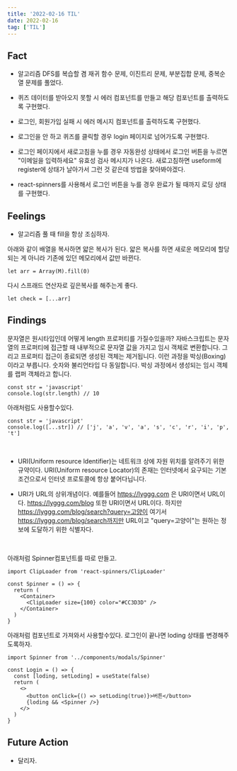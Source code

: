 ```yaml
---
title: '2022-02-16 TIL'
date: 2022-02-16
tag: ['TIL']
---
```


## Fact

- 알고리즘 DFS를 복습할 겸 재귀 함수 문제, 이진트리 문제, 부분집합 문제, 중복순열 문제를 풀었다.

- 퀴즈 데이터를 받아오지 못할 시 에러 컴포넌트를 만들고 해당 컴포넌트를 출력하도록 구현했다.

- 로그인, 회원가입 실패 시 에러 메시지 컴포넌트를 출력하도록 구현했다.

- 로그인을 안 하고 퀴즈를 클릭할 경우 login 페이지로 넘어가도록 구현했다.

- 로그인 페이지에서 새로고침을 누를 경우 자동완성 상태에서 로그인 버튼을 누르면 &quot;이메일을 입력하세요&quot; 유효성 검사 메시지가 나온다. 새로고침하면 useform에 register에 상태가 날아가서 그런 것 같은데 방법을 찾아봐야겠다.

- react-spinners를 사용해서 로그인 버튼을 누를 경우 완료가 될 때까지 로딩 상태를 구현했다.

## Feelings

- 알고리즘 풀 때 fill을 항상 조심하자.

아래와 같이 배열을 복사하면 얇은 복사가 된다. 얇은 복사를 하면 새로운 메모리에 할당되는 게 아니라 기존에 있던 메모리에서 값만 바뀐다.

```tsx
let arr = Array(M).fill(0)
```

다시 스프래드 연산자로 깊은복사를 해주는게 좋다.

```tsx
let check = [...arr]
```

## Findings

문자열은 원시타입인데 어떻게 length 프로퍼티를 가질수있을까? 자바스크립트는 문자열의 프로퍼티에 접근할 때 내부적으로 문자열 값을 가지고 임시 객체로 변환합니다. 그리고 프로퍼티 접근이 종료되면 생성된 객체는 제거됩니다. 이런 과정을 박싱(Boxing)이라고 부릅니다. 숫자와 불리언타입 다 동일합니다. 박싱 과정에서 생성되는 임시 객체를 랩퍼 객체라고 합니다.

```tsx
const str = 'javascript'
console.log(str.length) // 10
```

아래처럼도 사용할수있다.

```tsx
const str = 'javascript'
console.log([...str]) // ['j', 'a', 'v', 'a', 's', 'c', 'r', 'i', 'p', 't']
```

<br/>

- URI(Uniform resource ldentifier)는 네트워크 상에 자원 위치를 알려주기 위한 규약이다. URI(Uniform resource Locator)의 존재는 인터넷에서 요구되는 기본 조건으로서 인터넷 프로토콜에 항상 붙어다닙니다.

- URI가 URL의 상위개념이다. 예를들어 https://lyggg.com 은 URI이면서 URL이다. https://lyggg.com/blog 또한 URI이면서 URL이다. 하지만 https://lyggg.com/blog/search?query=고양이
  여기서 https://lyggg.com/blog/search까지만 URL이고 "query=고양이"는 원하는 정보에 도달하기 위한 식별자다.

<br/>

아래처럼 Spinner컴포넌트를 따로 만들고.

```tsx
import ClipLoader from 'react-spinners/ClipLoader'

const Spinner = () => {
  return (
    <Container>
      <ClipLoader size={100} color="#CC3D3D" />
    </Container>
  )
}
```

아래처럼 컴포넌트로 가져와서 사용할수있다. 로그인이 끝나면 loding 상태를 변경해주도록하자.

```tsx
import Spinner from '../components/modals/Spinner'

const Login = () => {
  const [loding, setLoding] = useState(false)
  return (
    <>
      <button onClick={() => setLoding(true)}>버튼</button>
      {loding && <Spinner />}
    </>
  )
}
```

## Future Action

- 달리자.
